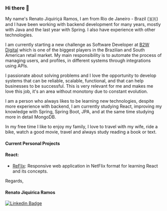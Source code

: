 ### Hi there 👋


My name's Renato Jiquiriçá Ramos, I am from Rio de Janeiro - Brazil (🇧🇷) and I have been working with backend development for many years, mostly with Java and the last year with Spring. I also have experience with other technologies.

I am currently starting a new challenge as Software Developer at [B2W Digital](https://ri.b2w.digital) which is one of the biggest players in the Brazilian and South American retail market. My main responsibility is to automate the process of managing users, and profiles, in different systems through integrations using APIs.

I passionate about solving problems and I love the opportunity to develop systems that can be reliable, scalable, functional, and that can help businesses to be successful. This is very relevant for me and makes me love this job, it's an area without monotony due to constant evolution.

I am a person who always likes to be learning new technologies, despite more experience with backend, I am currently studying React, improving my knowledge with Spring, Spring Boot, JPA, and at the same time studying more in detail MongoDB.

In my free time I like to enjoy my family, I love to travel with my wife, ride a bike, watch a good movie, travel and always study reading a book or text.

#### Current Personal Projects

#### React:
  - [ReFlix](https://reflix.vercel.app): Responsive web application in NetFlix format for learning React and its concepts.


Regards,



#### Renato Jiquirica Ramos

[![Linkedin Badge](https://img.shields.io/badge/-LinkedIn-blue?style=flat-square&logo=Linkedin&logoColor=white&link=https://www.linkedin.com/in/rjramos70)](https://www.linkedin.com/in/rjramos70)



<!--
**rjramos70/rjramos70** is a ✨ _special_ ✨ repository because its `README.md` (this file) appears on your GitHub profile.

Here are some ideas to get you started:

- 🔭 I’m currently working on ...
- 🌱 I’m currently learning ...
- 👯 I’m looking to collaborate on ...
- 🤔 I’m looking for help with ...
- 💬 Ask me about ...
- 📫 How to reach me: ...
- 😄 Pronouns: ...
- ⚡ Fun fact: ...
-->
